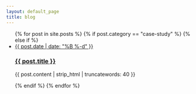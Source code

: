 ```yaml
---
layout: default_page
title: blog
---
```

<section class="posts" role="main">
  <ul class="nav  nav--stacked">
    {% for post in site.posts %}
    {% if post.category == "case-study" %}
    {% else if %}
    <li class="u--m-bottom--huge">
      <a href="{{ post.url }}" class="">
        <span class="heading  t--center  no-spacing  page-subtitle">{{ post.date | date: "%B %-d" }}</span>
        <h3 class="heading  kilo  t--center  post-title">{{ post.title }}</h3>
      </a>
      <div class="text-col">
        <p class="t--center  lede">{{ post.content | strip_html | truncatewords: 40 }}</p>
      </div>
    </li>
    {% endif %}
    {% endfor %}
  </ul>
</section>
